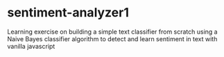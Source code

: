 # sentiment-analyzer1
Learning exercise on building a simple text classifier from scratch using a Naive Bayes classifier algorithm to detect and learn sentiment in text with vanilla javascript 
